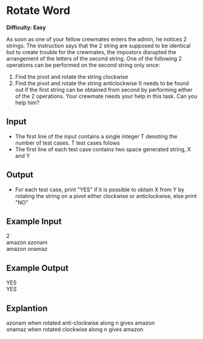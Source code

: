 # Rotate Word

**Difficulty: Easy**

As soon as one of your fellow crewmates enters the admin, he notices 2 strings. The instruction says that the 2 string are supposed to be identical but to create trouble for the crewmates, the impostors disrupted the arrangement of the letters of the second string. One of the following 2 operations can be performed on the second string only once:

1. Find the pivot and rotate the string clockwise
2. Find the pivot and rotate the string anticlockwise
   It needs to be found out if the first string can be obtained from second by performing either of the 2 operations.
   Your crewmate needs your help in this task. Can you help him?

## Input

- The first line of the input contains a single integer T denoting the number of test cases. T test cases folows
- The first line of each test case contains two space generated string, X and Y

## Output

- For each test case, print "YES" if it is possible to obtain X from Y by rotating the string on a pivot either clockwise or anticlockwise, else print "NO"

## Example Input

2 <br/>
amazon azonam <br/>
amazon onamaz

## Example Output

YES <br/>
YES

## Explantion

azonam when rotated anti-clockwise along n gives amazon <br/>
onamaz when rotated clockwise along n gives amazon
